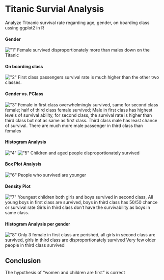 # Titanic Survial Analysis
Analyze Titnanic survival rate regarding age, gender, on boarding class ussing ggplot2 in R

#### Gender
!["1"](https://github.com/jitammy/kagglePractice/blob/master/plot/1.png)
Female survived disproportionately more than males down on the Titanic

#### On boarding class

!["2"](https://github.com/jitammy/kagglePractice/blob/master/plot/2.png)
First class passengers survival rate is much higher than the other two classes.

#### Gender vs. PClass
!["3"](https://github.com/jitammy/kagglePractice/blob/master/plot/3.png)
Female in first class overwhelmingly survived, same for second class female; half of third class female survived;
Male in first class has highest levels of survival ability, for second class, the survival rate is higher than third class but not as same as first class. Third class male has least chance of survival. 
There are much more male passenger in third class than females


#### Histogram Analysis
!["4"](https://github.com/jitammy/kagglePractice/blob/master/plot/4.png) !["5"](https://github.com/jitammy/kagglePractice/blob/master/plot/5.png)
Children and aged people disproportionately survived


#### Box Plot Analysis
!["6"](https://github.com/jitammy/kagglePractice/blob/master/plot/6.png)
People who survived are younger


#### Density Plot
!["7"](https://github.com/jitammy/kagglePractice/blob/master/plot/7.png)
Youngest children both girls and boys survived in second class,
All young boys in first class are survived, boys in third class has 50/50 chance or survival rate
Girls in third class don’t have the survivability as boys in same class. 


#### Histogram Analysis per gender

!["8"](https://github.com/jitammy/kagglePractice/blob/master/plot/8.png)
Only 3 female in first class are perished, all girls in second class are survived, girls in third class are disproportionately survived
Very few older people in third class survived

## Conclusion
The hypothesis of “women and children are first” is correct

